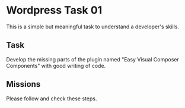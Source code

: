 # Wordpress Task 01
This is a simple but meaningful task to understand a developer's skills.

## Task

Develop the missing parts of the plugin named "Easy Visual Composer Components" with good writing of code.

## Missions

Please follow and check these steps.
